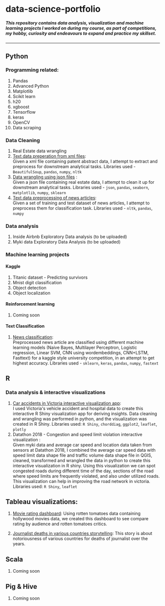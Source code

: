 # data-science-portfolio
##### This repository contains data analysis, visualization and machine learning projects I worked on during my course, as part of competitions, my hobby, curiosity and endeavours to expand and practice my skillset.
-------------------------------------------------------------------------------------------------------------------------------------

## Python

### Programming related:
1. Pandas
2. Advanced Python
3. Matplotlib
4. Scikit learn
5. h20
6. xgboost
7. Tensorflow
8. keras
9. OpenCV
10. Data scraping



### Data Cleaning
1. Real Estate data wrangling
2. [Text data preperation from xml files](https://github.com/VarunM24/data-science-portfolio/blob/master/Python/Wrangling/Xml-Text-preprocessing.ipynb "Python Jupyter notebook"): <br>
Given a xml file containing patent abstract data, I attempt to extract and preprocess for downstream analytical tasks.
Libraries used - `BeautifulSoup`, `pandas`, `numpy`, `nltk`
3. [Data wrangling using json files](https://github.com/VarunM24/data-science-portfolio/blob/master/Python/Wrangling/Json-data-wrangling.ipynb "Python Jupyter notebook") :<br>
Given a json file containing real estate data, I attempt to clean it up for downstream analytical tasks.
Libraries used - `json`, `pandas`, `seaborn`, `matplotlib`, `numpy`, `sklearn`
4. [Text data preprocessing of news articles](https://github.com/VarunM24/data-science-portfolio/blob/master/Python/Machine%20Learning/text-classification/News-classification/pre-processing/News-Preprocessing.ipynb "Python Jupyter notebook"): <br>
Given a set of training and test dataset of news articles, I attempt to preprocess them for classification task. 
Libraries used - `nltk`, `pandas`, `numpy`

### Data analysis

1. Inside Airbnb Exploratory Data analysis (to be uploaded)
2. Myki data Exploratory Data Analysis (to be uploaded)

### Machine learning projects

#### Kaggle
1. Titanic dataset - Predicting survivors
2. Mnist digit classification
3. Object detection
4. Object localization


#### Reinforcement learning
1. Coming soon

#### Text Classification
1. [News classification](https://github.com/VarunM24/data-science-portfolio/blob/master/Python/Machine%20Learning/text-classification/News-classification/modelling/News-Classification.ipynb "Python Jupyter notebook"): <br>
Preprocessed news article are classified using different machine learning models (Naive Bayes, Multilayer Perceptron, Logistic regression, Linear SVM, CNN using wordembeddings, CNN+LSTM, Fasttext) for a kaggle style university competition, in an attempt to get highest accuracy. Libraries used - `sklearn`, `keras`, `pandas`, `numpy`, `fastext`


## R

### Data analysis & interactive visualizations
1. [  Car accidents in Victoria interactive visualization app](https://vm24.shinyapps.io/Victoria-car-accidents/ "ShinyApp"): <br>
I used Victoria's vehicle accident and hospital data to create this interactive R Shiny visualization app for deriving insights. Data cleaning and wrangling was performed in python, and the visualization was created in R Shiny. Libraries used: `R Shiny`, `chorddiag`, `ggplot2`, `leaflet`, `plotly` 
2. Datathon 2018 - Congestion and speed limit violation interactive visualization : <br>
Given myki data and average car speed and location data taken from sensors at Datathon 2018, I combined the average car speed data with speed limit data shape file and traffic volume data shape file in QGIS, cleaned, transformed and wrangled the data in python to create this interactive visualization in R shiny. Using this visualization we can spot congested roads during different time of the day, sections of the road where speed limits are frequently violated, and also under utilized roads. This visualization can help in improving the road network in victoria. Libraries used: `R Shiny`,  `leaflet`

## Tableau visualizations:
1. [Movie rating dashboard](https://public.tableau.com/views/Moviedashboard/Moviepopularity?:embed=y&:display_count=yes&publish=yes "Tableau dashboard"): Using rotten tomatoes data containing hollywood movies data, we created this dashboard to see compare rating by audience and rotten tomatoes critics.

2. [Journalist deaths in various countries storytelling](https://public.tableau.com/views/Journalist_Deaths_15543637300810/Story1?:embed=y&:display_count=yes&publish=yes "Tableau storytelling"): This story is about notoriousness of various countries for deaths of journalist over the years.

## Scala
1. Coming soon

## Pig & Hive
1. Coming soon

